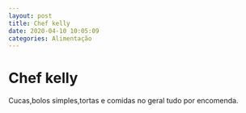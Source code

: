 ```yaml
---
layout: post
title: Chef kelly 
date: 2020-04-10 10:05:09 
categories: Alimentação
---
```


# Chef kelly 

Cucas,bolos simples,tortas e comidas no geral tudo por encomenda.
